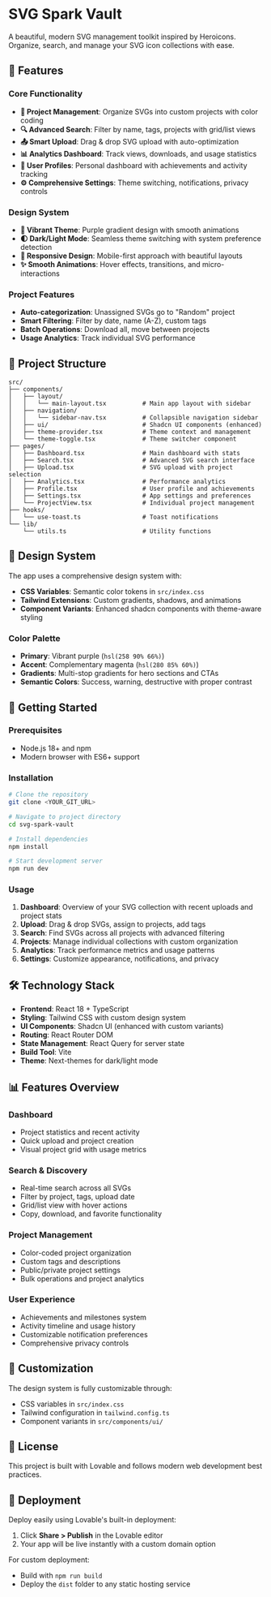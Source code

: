 # SVG Spark Vault

A beautiful, modern SVG management toolkit inspired by Heroicons. Organize, search, and manage your SVG icon collections with ease.

## 🚀 Features

### Core Functionality
- **📁 Project Management**: Organize SVGs into custom projects with color coding
- **🔍 Advanced Search**: Filter by name, tags, projects with grid/list views
- **📤 Smart Upload**: Drag & drop SVG upload with auto-optimization
- **📊 Analytics Dashboard**: Track views, downloads, and usage statistics
- **👤 User Profiles**: Personal dashboard with achievements and activity tracking
- **⚙️ Comprehensive Settings**: Theme switching, notifications, privacy controls

### Design System
- **🎨 Vibrant Theme**: Purple gradient design with smooth animations
- **🌓 Dark/Light Mode**: Seamless theme switching with system preference detection
- **📱 Responsive Design**: Mobile-first approach with beautiful layouts
- **✨ Smooth Animations**: Hover effects, transitions, and micro-interactions

### Project Features
- **Auto-categorization**: Unassigned SVGs go to "Random" project
- **Smart Filtering**: Filter by date, name (A-Z), custom tags
- **Batch Operations**: Download all, move between projects
- **Usage Analytics**: Track individual SVG performance

## 📁 Project Structure

```
src/
├── components/
│   ├── layout/
│   │   └── main-layout.tsx          # Main app layout with sidebar
│   ├── navigation/
│   │   └── sidebar-nav.tsx          # Collapsible navigation sidebar
│   ├── ui/                          # Shadcn UI components (enhanced)
│   ├── theme-provider.tsx           # Theme context and management
│   └── theme-toggle.tsx             # Theme switcher component
├── pages/
│   ├── Dashboard.tsx                # Main dashboard with stats
│   ├── Search.tsx                   # Advanced SVG search interface
│   ├── Upload.tsx                   # SVG upload with project selection
│   ├── Analytics.tsx                # Performance analytics
│   ├── Profile.tsx                  # User profile and achievements
│   ├── Settings.tsx                 # App settings and preferences
│   └── ProjectView.tsx              # Individual project management
├── hooks/
│   └── use-toast.ts                 # Toast notifications
└── lib/
    └── utils.ts                     # Utility functions
```

## 🎨 Design System

The app uses a comprehensive design system with:
- **CSS Variables**: Semantic color tokens in `src/index.css`
- **Tailwind Extensions**: Custom gradients, shadows, and animations
- **Component Variants**: Enhanced shadcn components with theme-aware styling

### Color Palette
- **Primary**: Vibrant purple (`hsl(258 90% 66%)`)
- **Accent**: Complementary magenta (`hsl(280 85% 60%)`)
- **Gradients**: Multi-stop gradients for hero sections and CTAs
- **Semantic Colors**: Success, warning, destructive with proper contrast

## 🚀 Getting Started

### Prerequisites
- Node.js 18+ and npm
- Modern browser with ES6+ support

### Installation

```bash
# Clone the repository
git clone <YOUR_GIT_URL>

# Navigate to project directory
cd svg-spark-vault

# Install dependencies
npm install

# Start development server
npm run dev
```

### Usage

1. **Dashboard**: Overview of your SVG collection with recent uploads and project stats
2. **Upload**: Drag & drop SVGs, assign to projects, add tags
3. **Search**: Find SVGs across all projects with advanced filtering
4. **Projects**: Manage individual collections with custom organization
5. **Analytics**: Track performance metrics and usage patterns
6. **Settings**: Customize appearance, notifications, and privacy

## 🛠 Technology Stack

- **Frontend**: React 18 + TypeScript
- **Styling**: Tailwind CSS with custom design system
- **UI Components**: Shadcn UI (enhanced with custom variants)
- **Routing**: React Router DOM
- **State Management**: React Query for server state
- **Build Tool**: Vite
- **Theme**: Next-themes for dark/light mode

## 📊 Features Overview

### Dashboard
- Project statistics and recent activity
- Quick upload and project creation
- Visual project grid with usage metrics

### Search & Discovery
- Real-time search across all SVGs
- Filter by project, tags, upload date
- Grid/list view with hover actions
- Copy, download, and favorite functionality

### Project Management
- Color-coded project organization
- Custom tags and descriptions
- Public/private project settings
- Bulk operations and project analytics

### User Experience
- Achievements and milestones system
- Activity timeline and usage history
- Customizable notification preferences
- Comprehensive privacy controls

## 🔧 Customization

The design system is fully customizable through:
- CSS variables in `src/index.css`
- Tailwind configuration in `tailwind.config.ts`
- Component variants in `src/components/ui/`

## 📝 License

This project is built with Lovable and follows modern web development best practices.

## 🚀 Deployment

Deploy easily using Lovable's built-in deployment:
1. Click **Share > Publish** in the Lovable editor
2. Your app will be live instantly with a custom domain option

For custom deployment:
- Build with `npm run build`
- Deploy the `dist` folder to any static hosting service
